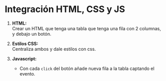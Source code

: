 # Integración HTML, CSS y JS

1. **HTML:**  
Crear un HTML que tenga una tabla que tenga una fila con 2 columnas, y debajo un botón.

2. **Estilos CSS:**  
Centraliza ambos y dale estilos con css.

3. **Javascript:**
   - Con cada `click` del botón añade nueva fila a la tabla captando el evento.
